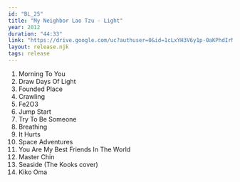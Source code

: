 ```yaml
---
id: "BL_25"
title: "My Neighbor Lao Tzu - Light"
year: 2012
duration: "44:33"
link: "https://drive.google.com/uc?authuser=0&id=1cLxYH3V6y1p-0aKPhdIrMJFZr4VtR6fC&export=download"
layout: release.njk
tags: release
---
```


01. Morning To You
02. Draw Days Of Light
03. Founded Place
04. Crawling
05. Fe2O3
06. Jump Start
07. Try To Be Someone
08. Breathing
09. It Hurts
10. Space Adventures
11. You Are My Best Friends In The World
12. Master Chin
13. Seaside (The Kooks cover)
14. Kiko Oma
